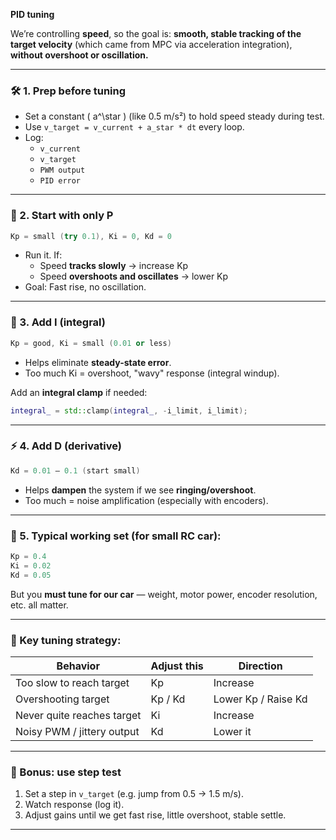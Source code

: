 **PID tuning** 

We’re controlling **speed**, so the goal is:
**smooth, stable tracking of the target velocity** (which came from MPC via acceleration integration), **without overshoot or oscillation.**

---

### 🛠️ 1. **Prep before tuning**

- Set a constant \( a^\star \) (like 0.5 m/s²) to hold speed steady during test.
- Use `v_target = v_current + a_star * dt` every loop.
- Log:
  - `v_current`
  - `v_target`
  - `PWM output`
  - `PID error`

---

### 🧪 2. **Start with only P**

```cpp
Kp = small (try 0.1), Ki = 0, Kd = 0
```

- Run it. If:
  - Speed **tracks slowly** → increase Kp
  - Speed **overshoots and oscillates** → lower Kp
- Goal: Fast rise, no oscillation.

---

### 🌊 3. **Add I (integral)**

```cpp
Kp = good, Ki = small (0.01 or less)
```

- Helps eliminate **steady-state error**.
- Too much Ki = overshoot, "wavy" response (integral windup).

Add an **integral clamp** if needed:
```cpp
integral_ = std::clamp(integral_, -i_limit, i_limit);
```

---

### ⚡ 4. **Add D (derivative)**

```cpp
Kd = 0.01 – 0.1 (start small)
```

- Helps **dampen** the system if we see **ringing/overshoot**.
- Too much = noise amplification (especially with encoders).

---

### 🔧 5. **Typical working set (for small RC car):**

```cpp
Kp = 0.4
Ki = 0.02
Kd = 0.05
```

But you **must tune for our car** — weight, motor power, encoder resolution, etc. all matter.

---

### 🎯 Key tuning strategy:

| Behavior                    | Adjust this | Direction       |
|----------------------------|-------------|-----------------|
| Too slow to reach target   | Kp          | Increase        |
| Overshooting target        | Kp / Kd     | Lower Kp / Raise Kd |
| Never quite reaches target | Ki          | Increase        |
| Noisy PWM / jittery output | Kd          | Lower it        |

---

### 🧪 Bonus: use step test

1. Set a step in `v_target` (e.g. jump from 0.5 → 1.5 m/s).
2. Watch response (log it).
3. Adjust gains until we get fast rise, little overshoot, stable settle.

---

